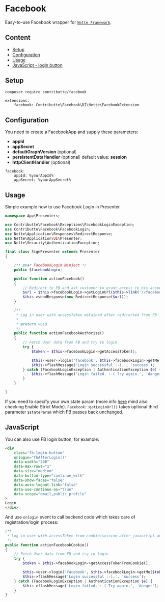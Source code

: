 # Facebook

Easy-to-use Facebook wrapper for [`Nette Framework`](https://github.com/nette/).

## Content

- [Setup](#setup)
- [Configuration](#configuration)
- [Usage](#usage)
- [JavaScript - login button](#javascript)

## Setup

```bash
composer require contributte/facebook
```

```neon
extensions:
	facebook: Contributte\Facebook\DI\Nette\FacebookExtension
```

## Configuration

You need to create a FacebookApp and supply these parameters:

* **appId**
* **appSecret**
* **defaultGraphVersion** (optional)
* **persistentDataHandler** (optional) default value: **session**
* **httpClientHandler** (optional)

```neon
facebook:
	appId: %yourAppId%
	appSecret: %yourAppSecret%
```

## Usage

Simple example how to use Facebook Login in Presenter

```php
namespace App\Presenters;

use Contributte\Facebook\Exceptions\FacebookLoginException;
use Contributte\Facebook\FacebookLogin;
use Nette\Application\Responses\RedirectResponse;
use Nette\Application\UI\Presenter;
use Nette\Security\AuthenticationException;

final class SignPresenter extends Presenter
{

	/** @var FacebookLogin @inject */
	public $facebookLogin;

	public function actionFacebook()
	{
		// Redirect to FB and ask customer to grant access to his account
		$url = $this->facebookLogin->getLoginUrl($this->link('//facebookAuthorize'), ['email', 'public_profile']);
		$this->sendResponse(new RedirectResponse($url));
	}

	/**
	 * Log in user with accessToken obtained after redirected from FB
	 *
	 * @return void
	 */
	public function actionFacebookAuthorize()
	{
		// Fetch User data from FB and try to login
		try {
			$token = $this->facebookLogin->getAccessToken();

			$this->user->login('facebook', $this->facebookLogin->getMe($token, ['first_name', 'last_name', 'email', 'gender']));
			$this->flashMessage('Login successful :-).', 'success');
		} catch (FacebookLoginException | AuthenticationException $e) {
			$this->flashMessage('Login failed. :-( Try again.', 'danger');
		}
	}

}

```

If you need to specify your own state param (more info [here](https://developers.facebook.com/docs/facebook-login/security/#stateparam) mind also checking Enable Strict Mode). `Facebook::getLoginUrl()` takes optional third parameter `$stateParam` which FB passes back unchanged.

## JavaScript

You can also use FB login button, for example:

```html
<div
    class="fb-login-button"
    onlogin="fbAfterLogin()"
    data-width="200"
    data-max-rows="1"
    data-size="medium"
    data-button-type="continue_with"
    data-show-faces="false"
    data-auto-logout-link="false"
    data-use-continue-as="true"
    data-scope="email,public_profile"
>
Login
</div>
```

And use `onlogin` event to call backend code which takes care of registration/login process:

```php
/**
 * Log in user with accessToken from cookie/session after javascript authorization
 */
public function actionFacebookCookie()
{
	// Fetch User data from FB and try to login
	try {
		$token = $this->facebookLogin->getAccessTokenFromCookie();

		$this->user->login('facebook', $this->facebookLogin->getMe($token, ['first_name', 'last_name', 'email', 'gender']));
		$this->flashMessage('Login successful :-).', 'success');
	} catch (FacebookLoginException | AuthenticationException $e) {
		$this->flashMessage('Login failed. :-( Try again.', 'danger');
	}
}
```
